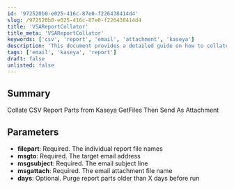 ```yaml
---
id: '972520b0-e025-416c-87e0-f226438414d4'
slug: /972520b0-e025-416c-87e0-f226438414d4
title: 'VSAReportCollator'
title_meta: 'VSAReportCollator'
keywords: ['csv', 'report', 'email', 'attachment', 'kaseya']
description: 'This document provides a detailed guide on how to collate CSV report parts from Kaseya GetFiles and send them as an email attachment. It outlines the required parameters such as file names, target email address, subject line, and optional purge days for report parts older than a specified duration.'
tags: ['email', 'kaseya', 'report']
draft: false
unlisted: false
---
```


## Summary

Collate CSV Report Parts from Kaseya GetFiles Then Send As Attachment

## Parameters

- **filepart**: Required. The individual report file names  
- **msgto**: Required. The target email address  
- **msgsubject**: Required. The email subject line  
- **msgattach**: Required. The email attachment file name  
- **days**: Optional. Purge report parts older than X days before run  

